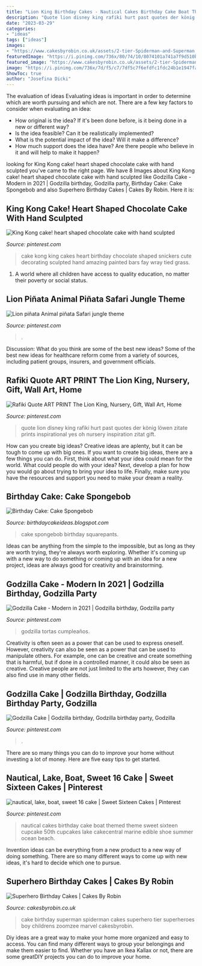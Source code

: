 ```yaml
---
title: "Lion King Birthday Cakes - Nautical Cakes Birthday Cake Boat Themed Theme Sweet Sixteen Cupcake 50th Cupcakes Lake Cakecentral Marine Edible Shoe Summer Ocean Beach"
description: "Quote lion disney king rafiki hurt past quotes der könig löwen zitate prints inspirational yes oh nursery inspiration zitat gift"
date: "2023-03-29"
categories:
- "ideas"
tags: ["ideas"]
images:
- "https://www.cakesbyrobin.co.uk/assets/2-tier-Spiderman-and-Superman.jpg"
featuredImage: "https://i.pinimg.com/736x/80/74/10/8074101a741a7f9d510b462612a6c08c.jpg"
featured_image: "https://www.cakesbyrobin.co.uk/assets/2-tier-Spiderman-and-Superman.jpg"
image: "https://i.pinimg.com/736x/7d/f5/c7/7df5c7f6efdfc1fdc24b1e1947fac1a2.jpg"
ShowToc: true
author: "Josefina Dicki"
---
```



The evaluation of ideas
Evaluating ideas is important in order to determine which are worth pursuing and which are not. There are a few key factors to consider when evaluating an idea:
- How original is the idea? If it's been done before, is it being done in a new or different way?
- Is the idea feasible? Can it be realistically implemented?
- What is the potential impact of the idea? Will it make a difference?
- How much support does the idea have? Are there people who believe in it and will help to make it happen?

	

		
looking for King Kong cake! heart shaped chocolate cake with hand sculpted you've came to the right page. We have 8 Images about King Kong cake! heart shaped chocolate cake with hand sculpted like Godzilla Cake - Modern in 2021 | Godzilla birthday, Godzilla party, Birthday Cake: Cake Spongebob and also Superhero Birthday Cakes | Cakes By Robin. Here it is:
		
    
## King Kong Cake! Heart Shaped Chocolate Cake With Hand Sculpted

<img loading=lazy src="https://i.pinimg.com/736x/75/9b/cc/759bccaf2b58ff47abd003a2a9f5e742--snickers-bar-cake-heart.jpg" onerror="this.onerror=null;this.src='https://tse1.mm.bing.net/th?id=OIP.grEU6USWrel74D6OyvrrYQHaHE&amp;pid=15.1';" alt="King Kong cake! heart shaped chocolate cake with hand sculpted">

_Source: pinterest.com_

>cake kong king cakes heart birthday chocolate shaped snickers cute decorating sculpted hand amazing painted bars fay wray tied grass. 

	

1. A world where all children have access to quality education, no matter their poverty or social status. 

    
## Lion Piñata Animal Piñata Safari Jungle Theme

<img loading=lazy src="https://i.pinimg.com/736x/05/6e/83/056e8320b2d38b61209e1de9032c2a3e.jpg" onerror="this.onerror=null;this.src='https://tse4.mm.bing.net/th?id=OIP.rfCru7uRXmfqWBAYQkbU6QHaNL&amp;pid=15.1';" alt="Lion piñata Animal piñata Safari jungle theme">

_Source: pinterest.com_

>. 

	

Discussion: What do you think are some of the best new ideas?
Some of the best new ideas for healthcare reform come from a variety of sources, including patient groups, insurers, and government officials.

    
## Rafiki Quote ART PRINT The Lion King, Nursery, Gift, Wall Art, Home

<img loading=lazy src="https://i.pinimg.com/736x/80/74/10/8074101a741a7f9d510b462612a6c08c.jpg" onerror="this.onerror=null;this.src='https://tse1.mm.bing.net/th?id=OIP.wplPybJRa5U6me8gj5_BuQHaJ-&amp;pid=15.1';" alt="Rafiki Quote ART PRINT The Lion King, Nursery, Gift, Wall Art, Home">

_Source: pinterest.com_

>quote lion disney king rafiki hurt past quotes der könig löwen zitate prints inspirational yes oh nursery inspiration zitat gift. 

	

How can you create big ideas?
Creative ideas are aplenty, but it can be tough to come up with big ones. If you want to create big ideas, there are a few things you can do. First, think about what your idea could mean for the world. What could people do with your idea? Next, develop a plan for how you would go about trying to bring your idea to life. Finally, make sure you have the resources and support you need to make your dream a reality.

    
## Birthday Cake: Cake Spongebob

<img loading=lazy src="https://1.bp.blogspot.com/_U56yhynHDXY/TBNa1TU6EPI/AAAAAAAABVg/yA9HAqXfmto/s1600/Spongebob+Squarepants+cake+2.JPG" onerror="this.onerror=null;this.src='https://tse1.mm.bing.net/th?id=OIP.aO_xeHnUIEP0BNoMSb4l7QHaJ4&amp;pid=15.1';" alt="Birthday Cake: Cake Spongebob">

_Source: birthdaycakeideas.blogspot.com_

>cake spongebob birthday squarepants. 

	

Ideas can be anything from the simple to the impossible, but as long as they are worth trying, they're always worth exploring. Whether it's coming up with a new way to do something or coming up with an idea for a new project, ideas are always good for creativity and brainstorming.

    
## Godzilla Cake - Modern In 2021 | Godzilla Birthday, Godzilla Party

<img loading=lazy src="https://i.pinimg.com/736x/26/f5/2e/26f52e87eeb96f52ab763bd938042ad0.jpg" onerror="this.onerror=null;this.src='https://tse3.mm.bing.net/th?id=OIP.iIdz_M1HQK99KV1IMSjqSgHaJP&amp;pid=15.1';" alt="Godzilla Cake - Modern in 2021 | Godzilla birthday, Godzilla party">

_Source: pinterest.com_

>godzilla tortas cumpleaños. 

	

Creativity is often seen as a power that can be used to express oneself. However, creativity can also be seen as a power that can be used to manipulate others. For example, one can be creative and create something that is harmful, but if done in a controlled manner, it could also be seen as creative. Creative people are not just limited to the arts however, they can also find use in many other fields.

    
## Godzilla Cake | Godzilla Birthday, Godzilla Birthday Party, Godzilla

<img loading=lazy src="https://i.pinimg.com/736x/7d/f5/c7/7df5c7f6efdfc1fdc24b1e1947fac1a2.jpg" onerror="this.onerror=null;this.src='https://tse1.mm.bing.net/th?id=OIP.YZuFcAuxB3ZCWUwYlMsSfwHaJ3&amp;pid=15.1';" alt="Godzilla Cake | Godzilla birthday, Godzilla birthday party, Godzilla">

_Source: pinterest.com_

>. 

	

There are so many things you can do to improve your home without investing a lot of money. Here are five easy tips to get started.

    
## Nautical, Lake, Boat, Sweet 16 Cake | Sweet Sixteen Cakes | Pinterest

<img loading=lazy src="https://i.pinimg.com/736x/6b/b3/25/6bb3259d67c348d8c957f7f2b6e4a4b5--nautical-birthday-cakes-nautical-cake.jpg?b=t" onerror="this.onerror=null;this.src='https://tse2.mm.bing.net/th?id=OIP.YbbmfXR6wXU1s-dPNiopWAHaJ4&amp;pid=15.1';" alt="nautical, lake, boat, sweet 16 cake | Sweet Sixteen Cakes | Pinterest">

_Source: pinterest.com_

>nautical cakes birthday cake boat themed theme sweet sixteen cupcake 50th cupcakes lake cakecentral marine edible shoe summer ocean beach. 

	

Invention ideas can be everything from a new product to a new way of doing something. There are so many different ways to come up with new ideas, it's hard to decide which one to pursue.

    
## Superhero Birthday Cakes | Cakes By Robin

<img loading=lazy src="https://www.cakesbyrobin.co.uk/assets/2-tier-Spiderman-and-Superman.jpg" onerror="this.onerror=null;this.src='https://tse4.mm.bing.net/th?id=OIP.3HzGTPHDk-4wkUJtA_t_PQHaJ4&amp;pid=15.1';" alt="Superhero Birthday Cakes | Cakes By Robin">

_Source: cakesbyrobin.co.uk_

>cake birthday superman spiderman cakes superhero tier superheroes boy childrens zoomzee marvel cakesbyrobin. 

	

Diy ideas are a great way to make your home more organized and easy to access. You can find many different ways to group your belongings and make them easier to find. Whether you have an Ikea Kallax or not, there are some greatDIY projects you can do to improve your home.

